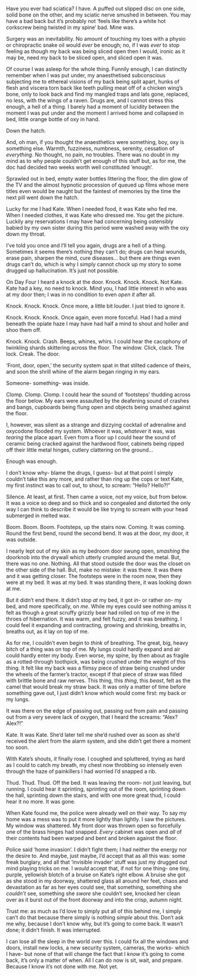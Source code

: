 Have you ever had sciatica? I have. A puffed out slipped disc on one side, solid bone on the other, and my sciatic nerve smushed in between. You may have a bad back but it’s probably not ‘feels like there’s a white hot corkscrew being twisted in my spine’ bad. Mine was. 



Surgery was an inevitability. No amount of touching my toes with a physio or chiropractic snake oil would *ever* be enough; no, if I was *ever* to stop feeling as though my back was being sliced open then I would, ironic as it may be, need my back to be sliced open, and sliced open it was.



Of course I was asleep for the whole thing. Funnily enough, I can distinctly remember when I was put under, my anaesthetised subconscious subjecting me to ethereal visions of my back being split apart, hunks of flesh and viscera torn back like teeth pulling meat off of a chicken wing’s bone, only to look back and find my mangled traps and lats gone, replaced, no less, with the wings of a raven. Drugs are, and I cannot stress this enough, a hell of a thing. I barely had a moment of lucidity between the moment I was put under and the moment I arrived home and collapsed in bed, little orange bottle of oxy in hand. 



Down the hatch.



And, oh man, if you thought the anaesthetics were something, boy, oxy is something else. Warmth, fuzziness, numbness, serenity, cessation of *everything*. No thought, no pain, no troubles. There was no doubt in my mind as to why people couldn’t get enough of this stuff but, as for me, the doc had decided two weeks worth well constituted ‘enough’. 



Sprawled out in bed, empty water bottles littering the floor, the dim glow of the TV and the almost hypnotic procession of queued up films whose mere titles even would be naught but the faintest of memories by the time the next pill went down the hatch. 

Lucky for me I had Kate. When I needed food, it was Kate who fed me. When I needed clothes, it was Kate who dressed me. You get the picture. Luckily any reservations I may have had concerning being ostensibly babied by my own sister during this period were washed away with the oxy down my throat.



I’ve told you once and I’ll tell you again, drugs are a hell of a thing. Sometimes it seems there’s nothing they can’t do; drugs can heal wounds, erase pain, sharpen the mind, cure diseases… but there are things even drugs can’t do, which is why I simply cannot chock up my story to some drugged up hallucination. It’s just not possible.



On Day Four I heard a knock at the door. Knock. Knock. Knock. Not Kate. Kate had a key, no need to knock. Mind you, I had little interest in who was at my door then; I was in no condition to even *open it* after all. 



Knock. Knock. Knock. Once more, a little bit louder. I just tried to ignore it.



Knock. Knock. Knock. Once again, even more forceful. Had I had a mind beneath the opiate haze I may have had half a mind to shout and holler and shoo them off.



Knock. Knock. Crash. Beeps, whines, whirs. I could hear the cacophony of twinkling shards skittering across the floor. The window. Click, clack. The lock. Creak. The door. 



‘Front, door, open,’ the security system spat in that stilted cadence of theirs, and soon the shrill whine of the alarm began ringing in my ears. 



Someone- some*thing*\- was inside. 



Clomp. Clomp. Clomp. I could hear the sound of ‘footsteps’ thudding across the floor below. My ears were assaulted by the deafening sound of crashes and bangs, cupboards being flung open and objects being smashed against the floor. 



I, however, was silent as a strange and dizzying cocktail of adrenaline and oxycodone flooded my system. Whoever it was, *whatever* it was, was *tearing* the place apart. Even from a floor up I could hear the sound of ceramic being cracked against the hardwood floor, cabinets being ripped off their little metal hinges, cutlery clattering on the ground…



Enough was enough.



I don’t know why- blame the drugs, I guess- but at that point I simply couldn’t take this any more, and rather than ring up the cops or text Kate, my first instinct was to call out, to shout, to scream: “Hello? Hello?!”



Silence. At least, at first. Then came a voice, not my voice, but from below. It was a voice so deep and so thick and so congealed and distorted the only way I can think to describe it would be like trying to scream with your head submerged in melted wax. 



Boom. Boom. Boom. Footsteps, up the stairs now. Coming. It was coming. Round the first bend, round the second bend. It was at the door, my door, it was outside. 



I nearly lept out of my skin as my bedroom door swung open, *smashing* the doorknob into the drywall which utterly crumpled around the metal. But, there was no one. Nothing. All that stood outside the door was the closet on the other side of the hall. But, make no mistake: it was there. It was there and it was getting closer. The footsteps were in the room now, then they were at my bed. It was at my bed. It was standing there, it was looking down at me.



But it didn’t end there. It didn’t stop *at* my bed, it got *in*\- or rather *on*\- my bed, and more specifically, on *me*. While my eyes could see nothing amiss it felt as though a great scruffy grizzly bear had rolled on top of me in the throes of hibernation. It was warm, and felt fuzzy, and it was breathing. I could feel it expanding and contracting, growing and shrinking, breaths in, breaths out, as it lay on top of me.



As for me, I couldn’t even begin to *think* of breathing. The great, big, heavy bitch of a thing was on top of me. My lungs could hardly expand and air could hardly enter my body. Even worse, my spine, by then about as fragile as a rotted-through toothpick, was being crushed under the weight of this thing. It felt like my back was a flimsy piece of straw being crushed under the wheels of the farmer’s tractor, except if that piece of straw was filled with brittle bone and raw nerves. This thing, this *thing*, this *beast*, felt as the camel that would break my straw back. It was only a matter of time before something gave out, I just didn’t know which would come first: my back or my lungs.



It was there on the edge of passing out, passing out from pain and passing out from a very severe lack of oxygen, that I heard the screams: “Alex? Alex?!”



Kate. It was Kate. She’d later tell me she’d rushed over as soon as she’d received the alert from the alarm system, and she didn’t get there a moment too soon.



With Kate’s shouts, *it* finally rose. I coughed and spluttered, trying as hard as I could to catch my breath, my chest now throbbing so intensely even through the haze of painkillers I had worried I’d snapped a rib.



Thud. Thud. Thud. Off the bed. It was leaving the room- not just leaving, but running. I could hear it sprinting, sprinting out of the room, sprinting down the hall, sprinting down the stairs, and with one more great thud, I could hear it no more. It was gone.



When Kate found me, the police were already well on their way. To say my home was a mess was to put it more lightly than lightly. I saw the pictures. My window was shattered. My front door was thrown open so forcefully one of the brass hinges had snapped. *Every* cabinet was open and *all* of their contents had been warped and bent and broken against the floor.



Police said ‘home invasion’. I didn’t fight them; I had neither the energy nor the desire to. And maybe, just maybe, I’d accept that as all this was: some freak burglary, and all that ‘invisible invader’ stuff was just my drugged out mind playing tricks on me. I *would* accept that, if not for one thing- one tiny, purple, yellowish blotch of a bruise on Kate’s right elbow. A bruise she got as she stood in my doorway, shattered glass all around her feet, chaos and devastation as far as her eyes could see, that something, something she *couldn’t* see, something she *swore* she couldn’t see, knocked her clean over as it burst out of the front doorway and into the crisp, autumn night.



Trust me: as much as I’d love to simply put all of this behind me, I simply can’t do that because there simply is nothing *simple* about this. Don’t ask me why, because I don’t know why, but it’s going to come back. It wasn’t done; it didn’t finish. It was interrupted. 



I can lose all the sleep in the world over this. I could fix all the windows and doors, install new locks, a new security system, cameras, the works- which I have- but none of that will change the fact that I *know* it’s going to come back, it’s only a matter of when. All I can do now is sit, wait, and prepare. Because I know it’s not done with me. Not yet.

